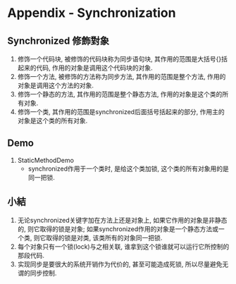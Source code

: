 # Appendix - Synchronization

## Synchronized 修飾對象
1. 修饰一个代码块, 被修饰的代码块称为同步语句块, 其作用的范围是大括号{}括起来的代码, 作用的对象是调用这个代码块的对象.
1. 修饰一个方法, 被修饰的方法称为同步方法, 其作用的范围是整个方法, 作用的对象是调用这个方法的对象.
1. 修饰一个静态的方法, 其作用的范围是整个静态方法, 作用的对象是这个类的所有对象.
1. 修饰一个类, 其作用的范围是synchronized后面括号括起来的部分, 作用主的对象是这个类的所有对象.  

## Demo
1. StaticMethodDemo
	* synchronized作用于一个类时, 是给这个类加锁, 这个类的所有对象用的是同一把锁.

## 小結
1. 无论synchronized关键字加在方法上还是对象上, 如果它作用的对象是非静态的, 则它取得的锁是对象; 如果synchronized作用的对象是一个静态方法或一个类, 则它取得的锁是对类, 该类所有的对象同一把锁.
1. 每个对象只有一个锁(lock)与之相关联, 谁拿到这个锁谁就可以运行它所控制的那段代码.
1. 实现同步是要很大的系统开销作为代价的, 甚至可能造成死锁, 所以尽量避免无谓的同步控制.